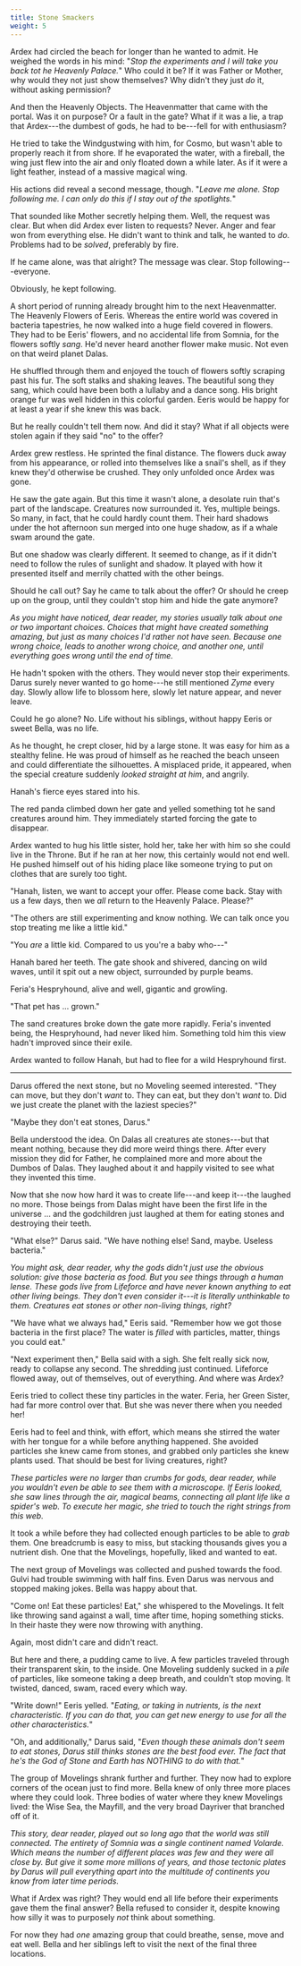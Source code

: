 ```yaml
---
title: Stone Smackers
weight: 5
---
```

Ardex had circled the beach for longer than he wanted to admit. He weighed the words in his mind: "_Stop the experiments and I will take you back tot he Heavenly Palace._" Who could it be? If it was Father or Mother, why would they not just show themselves? Why didn't they just _do_ it, without asking permission?

And then the Heavenly Objects. The Heavenmatter that came with the portal. Was it on purpose? Or a fault in the gate? What if it was a lie, a trap that Ardex---the dumbest of gods, he had to be---fell for with enthusiasm?

He tried to take the Windgustwing with him, for Cosmo, but wasn't able to properly reach it from shore. If he evaporated the water, with a fireball, the wing just flew into the air and only floated down a while later. As if it were a light feather, instead of a massive magical wing.

His actions did reveal a second message, though. "_Leave me alone. Stop following me. I can only do this if I stay out of the spotlights._"

That sounded like Mother secretly helping them. Well, the request was clear. But when did Ardex ever listen to requests? Never. Anger and fear won from everything else. He didn't want to think and talk, he wanted to _do_. Problems had to be _solved_, preferably by fire.

If he came alone, was that alright? The message was clear. Stop following---everyone.

Obviously, he kept following.

A short period of running already brought him to the next Heavenmatter. The Heavenly Flowers of Eeris. Whereas the entire world was covered in bacteria tapestries, he now walked into a huge field covered in flowers. They had to be Eeris' flowers, and no accidental life from Somnia, for the flowers softly _sang_. He'd never heard another flower make music. Not even on that weird planet Dalas.

He shuffled through them and enjoyed the touch of flowers softly scraping past his fur. The soft stalks and shaking leaves. The beautiful song they sang, which could have been both a lullaby and a dance song. His bright orange fur was well hidden in this colorful garden. Eeris would be happy for at least a year if she knew this was back.

But he really couldn't tell them now. And did it stay? What if all objects were stolen again if they said "no" to the offer?

Ardex grew restless. He sprinted the final distance. The flowers duck away from his appearance, or rolled into themselves like a snail's shell, as if they knew they'd otherwise be crushed. They only unfolded once Ardex was gone.

He saw the gate again. But this time it wasn't alone, a desolate ruin that's part of the landscape. Creatures now surrounded it. Yes, multiple beings. So many, in fact, that he could hardly count them. Their hard shadows under the hot afternoon sun merged into one huge shadow, as if a whale swam around the gate.

But one shadow was clearly different. It seemed to change, as if it didn't need to follow the rules of sunlight and shadow. It played with how it presented itself and merrily chatted with the other beings.

Should he call out? Say he came to talk about the offer? Or should he creep up on the group, until they couldn't stop him and hide the gate anymore?

_As you might have noticed, dear reader, my stories usually talk about one or two important choices. Choices that might have created something amazing, but just as many choices I'd rather not have seen. Because one wrong choice, leads to another wrong choice, and another one, until everything goes wrong until the end of time._

He hadn't spoken with the others. They would never stop their experiments. Darus surely never wanted to go home---he still mentioned _Zyme_ every day. Slowly allow life to blossom here, slowly let nature appear, and never leave.

Could he go alone? No. Life without his siblings, without happy Eeris or sweet Bella, was no life.

As he thought, he crept closer, hid by a large stone. It was easy for him as a stealthy feline. He was proud of himself as he reached the beach unseen and could differentiate the silhouettes. A misplaced pride, it appeared, when the special creature suddenly _looked straight at him_, and angrily.

Hanah's fierce eyes stared into his.

The red panda climbed down her gate and yelled something tot he sand creatures around him. They immediately started forcing the gate to disappear.

Ardex wanted to hug his little sister, hold her, take her with him so she could live in the Throne. But if he ran at her now, this certainly would not end well. He pushed himself out of his hiding place like someone trying to put on clothes that are surely too tight.

"Hanah, listen, we want to accept your offer. Please come back. Stay with us a few days, then we _all_ return to the Heavenly Palace. Please?"

"The others are still experimenting and know nothing. We can talk once you stop treating me like a little kid."

"You _are_ a little kid. Compared to us you're a baby who---"

Hanah bared her teeth. The gate shook and shivered, dancing on wild waves, until it spit out a new object, surrounded by purple beams.

Feria's Hespryhound, alive and well, gigantic and growling.

"That pet has ... grown."

The sand creatures broke down the gate more rapidly. Feria's invented being, the Hespryhound, had never liked him. Something told him this view hadn't improved since their exile. 

Ardex wanted to follow Hanah, but had to flee for a wild Hespryhound first.

___

Darus offered the next stone, but no Moveling seemed interested. "They can move, but they don't _want_ to. They can eat, but they don't _want_ to. Did we just create the planet with the laziest species?"

"Maybe they don't eat stones, Darus."

Bella understood the idea. On Dalas all creatures ate stones---but that meant nothing, because they did more weird things there. After every mission they did for Father, he complained more and more about the Dumbos of Dalas. They laughed about it and happily visited to see what they invented this time.

Now that she now how hard it was to create life---and keep it---the laughed no more. Those beings from Dalas might have been the first life in the universe ... and the godchildren just laughed at them for eating stones and destroying their teeth.

"What else?" Darus said. "We have nothing else! Sand, maybe. Useless bacteria."

_You might ask, dear reader, why the gods didn't just use the obvious solution: give those bacteria as food. But you see things through a human lense. These gods live from Lifeforce and have never known anything to eat other living beings. They don't even consider it---it is literally unthinkable to them. Creatures eat stones or other non-living things, right?_

"We have what we always had," Eeris said. "Remember how we got those bacteria in the first place? The water is _filled_ with particles, matter, things you could eat."

"Next experiment then," Bella said with a sigh. She felt really sick now, ready to collapse any second. The shredding just continued. Lifeforce flowed away, out of themselves, out of everything. And where was Ardex?

Eeris tried to collect these tiny particles in the water. Feria, her Green Sister, had far more control over that. But she was never there when you needed her!

Eeris had to feel and think, with effort, which means she stirred the water with her tongue for a while before anything happened. She avoided particles she knew came from stones, and grabbed only particles she knew plants used. That should be best for living creatures, right?

_These particles were no larger than crumbs for gods, dear reader, while you wouldn't even be able to see them with a microscope. If Eeris looked, she saw lines through the air, magical beams, connecting all plant life like a spider's web. To execute her magic, she tried to touch the right strings from this web._

It took a while before they had collected enough particles to be able to _grab_ them. One breadcrumb is easy to miss, but stacking thousands gives you a nutrient dish. One that the Movelings, hopefully, liked and wanted to eat.

The next group of Movelings was collected and pushed towards the food. Gulvi had trouble swimming with half fins. Even Darus was nervous and stopped making jokes. Bella was happy about that.

"Come on! Eat these particles! Eat," she whispered to the Movelings. It felt like throwing sand against a wall, time after time, hoping something sticks. In their haste they were now throwing with anything.

Again, most didn't care and didn't react.

But here and there, a pudding came to live. A few particles traveled through their transparent skin, to the inside. One Moveling suddenly sucked in a _pile_ of particles, like someone taking a deep breath, and couldn't stop moving. It twisted, danced, swam, raced every which way.

"Write down!" Eeris yelled. "_Eating, or taking in nutrients, is the next characteristic. If you can do that, you can get new energy to use for all the other characteristics._"

"Oh, and additionally," Darus said, "_Even though these animals don't seem to eat stones, Darus still thinks stones are the best food ever. The fact that he's the God of Stone and Earth has NOTHING to do with that._"

The group of Movelings shrank further and further. They now had to explore corners of the ocean just to find more. Bella knew of only three more places where they could look. Three bodies of water where they knew Movelings lived: the Wise Sea, the Mayfill, and the very broad Dayriver that branched off of it.

_This story, dear reader, played out so long ago that the world was still connected. The entirety of Somnia was a single continent named Volarde. Which means the number of different places was few and they were all close by. But give it some more millions of years, and those tectonic plates by Darus will pull everything apart into the multitude of continents you know from later time periods._

What if Ardex was right? They would end all life before their experiments gave them the final answer? Bella refused to consider it, despite knowing how silly it was to purposely _not_ think about something.

For now they had _one_ amazing group that could breathe, sense, move and eat well. Bella and her siblings left to visit the next of the final three locations.